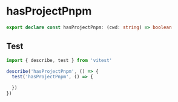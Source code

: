 # hasProjectPnpm
```ts
export declare const hasProjectPnpm: (cwd: string) => boolean

```

## Test
```ts
import { describe, test } from 'vitest'

describe('hasProjectPnpm', () => {
  test('hasProjectPnpm', () => {

  })
})
```
